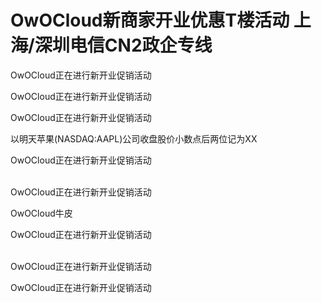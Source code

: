# OwOCloud新商家开业优惠T楼活动 上海/深圳电信CN2政企专线


OwOCloud正在进行新开业促销活动

OwOCloud正在进行新开业促销活动<img id="aimg_WEBAp" onclick="zoom(this, this.src, 0, 0, 0)" class="zoom" src="https://cdn.jsdelivr.net/gh/hishis/forum-master/public/images/patch.gif" onmouseover="img_onmouseoverfunc(this)" onload="thumbImg(this)" border="0" alt="" />

OwOCloud正在进行新开业促销活动<img id="aimg_WguWG" onclick="zoom(this, this.src, 0, 0, 0)" class="zoom" src="https://cdn.jsdelivr.net/gh/hishis/forum-master/public/images/patch.gif" onmouseover="img_onmouseoverfunc(this)" onload="thumbImg(this)" border="0" alt="" />

以明天苹果(NASDAQ:AAPL)公司收盘股价小数点后两位记为XX

OwOCloud正在进行新开业促销活动

<br />
OwOCloud正在进行新开业促销活动

OwOCloud牛皮

OwOCloud正在进行新开业促销活动<img id="aimg_xxcUu" onclick="zoom(this, this.src, 0, 0, 0)" class="zoom" src="https://cdn.jsdelivr.net/gh/hishis/forum-master/public/images/patch.gif" onmouseover="img_onmouseoverfunc(this)" onload="thumbImg(this)" border="0" alt="" />

<br />
OwOCloud正在进行新开业促销活动

OwOCloud正在进行新开业促销活动
